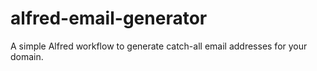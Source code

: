 # alfred-email-generator
A simple Alfred workflow to generate catch-all email addresses for your domain.
